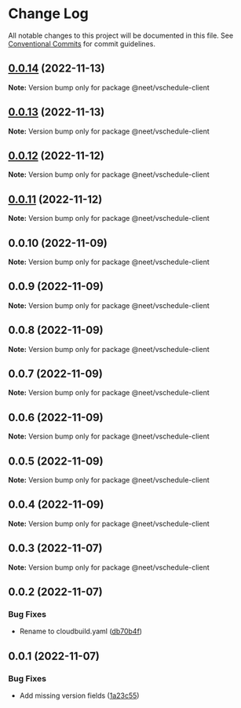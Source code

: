 # Change Log

All notable changes to this project will be documented in this file.
See [Conventional Commits](https://conventionalcommits.org) for commit guidelines.

## [0.0.14](https://github.com/neet/vschedule/compare/@neet/vschedule-client@0.0.13...@neet/vschedule-client@0.0.14) (2022-11-13)

**Note:** Version bump only for package @neet/vschedule-client

## [0.0.13](https://github.com/neet/vschedule/compare/@neet/vschedule-client@0.0.12...@neet/vschedule-client@0.0.13) (2022-11-13)

**Note:** Version bump only for package @neet/vschedule-client

## [0.0.12](https://github.com/neet/vschedule/compare/@neet/vschedule-client@0.0.11...@neet/vschedule-client@0.0.12) (2022-11-12)

**Note:** Version bump only for package @neet/vschedule-client

## [0.0.11](https://github.com/neet/vschedule/compare/@neet/vschedule-client@0.0.10...@neet/vschedule-client@0.0.11) (2022-11-12)

**Note:** Version bump only for package @neet/vschedule-client

## 0.0.10 (2022-11-09)

**Note:** Version bump only for package @neet/vschedule-client

## 0.0.9 (2022-11-09)

**Note:** Version bump only for package @neet/vschedule-client

## 0.0.8 (2022-11-09)

**Note:** Version bump only for package @neet/vschedule-client

## 0.0.7 (2022-11-09)

**Note:** Version bump only for package @neet/vschedule-client

## 0.0.6 (2022-11-09)

**Note:** Version bump only for package @neet/vschedule-client

## 0.0.5 (2022-11-09)

**Note:** Version bump only for package @neet/vschedule-client

## 0.0.4 (2022-11-09)

**Note:** Version bump only for package @neet/vschedule-client

## 0.0.3 (2022-11-07)

**Note:** Version bump only for package @neet/vschedule-client

## 0.0.2 (2022-11-07)

### Bug Fixes

* Rename to cloudbuild.yaml ([db70b4f](https://github.com/neet/vschedule/commit/db70b4f42daf898f364266b2fb03696e6972170d))

## 0.0.1 (2022-11-07)

### Bug Fixes

* Add missing version fields ([1a23c55](https://github.com/neet/refined-itsukara-link/commit/1a23c550155e6b691aaacd050b149b8445a11965))
